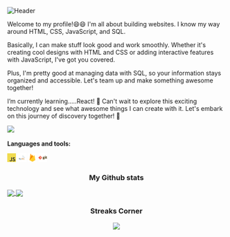 ![Header](./your-header-image-name.png)
<!--
**MICHELLENGEI/MICHELLENGEI** is a ✨ _special_ ✨ repository because its `README.md` (this file) appears on your GitHub profile.

Here are some ideas to get you started:

- 🔭 I’m currently working on ...
- 🌱 I’m currently learning ...
- 👯 I’m looking to collaborate on ...
- 🤔 I’m looking for help with ...
- 💬 Ask me about ...
- 📫 How to reach me: ...
- 😄 Pronouns: ...
- ⚡ Fun fact: ...
-->

Welcome to my profile!😄😄 I'm all about building websites. I know my way around HTML, CSS, JavaScript, and SQL. 

Basically, I can make stuff look good and work smoothly. Whether it's creating cool designs with HTML and CSS or adding interactive features with JavaScript, I've got you covered. 

Plus, I'm pretty good at managing data with SQL, so your information stays organized and accessible. Let's team up and make something awesome together!

I’m currently learning.....React! 🚀 Can't wait to explore this exciting technology and see what awesome things I can create with it. Let's embark on this journey of discovery together! 🌟

 ![](https://komarev.com/ghpvc/?username=MICHELLENGEI) 

 **Languages and tools:**  

<code><img height="20" src="https://raw.githubusercontent.com/github/explore/80688e429a7d4ef2fca1e82350fe8e3517d3494d/topics/javascript/javascript.png"></code>
<code><img height="20" src="https://raw.githubusercontent.com/github/explore/80688e429a7d4ef2fca1e82350fe8e3517d3494d/topics/mysql/mysql.png"></code>
<code><img height="20" src="https://raw.githubusercontent.com/github/explore/80688e429a7d4ef2fca1e82350fe8e3517d3494d/topics/firebase/firebase.png"></code>
<code><img height="20" src="https://raw.githubusercontent.com/github/explore/80688e429a7d4ef2fca1e82350fe8e3517d3494d/topics/git/git.png"></code>

<!-- <code><img height="20" src="https://raw.githubusercontent.com/github/explore/80688e429a7d4ef2fca1e82350fe8e3517d3494d/topics/vue/vue.png"></code>
<code><img height="20" src="https://raw.githubusercontent.com/github/explore/80688e429a7d4ef2fca1e82350fe8e3517d3494d/topics/react/react.png"></code> 
<code><img height="20" src="https://raw.githubusercontent.com/github/explore/80688e429a7d4ef2fca1e82350fe8e3517d3494d/topics/nodejs/nodejs.png"></code>-->


<!-- <h3 align="center">Connect with me:</h3>
<p align="left">
<a href="your link" target="blank"><img align="center" color="white" src="https://cdn.jsdelivr.net/npm/simple-icons@3.0.1/icons/twitter.svg" alt="" height="30" width="30" /></a>
<a href="your link" target="blank"><img align="center" src="https://cdn.jsdelivr.net/npm/simple-icons@3.0.1/icons/linkedin.svg" alt="" height="30" width="30" /></a>
<a href="your link" target="blank"><img align="center" src="https://cdn.jsdelivr.net/npm/simple-icons@3.0.1/icons/instagram.svg" alt="" height="30" width="30" /></a>
<a href="your link" target="blank"><img align="center" src="https://cdn.jsdelivr.net/npm/simple-icons@3.0.1/icons/youtube.svg" alt="" height="30" width="30" /></a>
</p> -->

<h3 align="center">My Github stats </h3>

<a href="https://github.com/MICHELLENGEI/github-readme-stats">
  <img height=200 align="center" src="https://github-readme-stats.vercel.app/api?username=MICHELLENGEI&show_icons=true&theme=slateorange&bg_color=00000000" />
</a>

<a href="https://github.com/MICHELLENGEI/convoychat">
  <img height=200 align="center" src="https://github-readme-stats.vercel.app/api/top-langs?username=MICHELLENGEI&layout=compact&langs_count=8&card_width=320&theme=slateorange&bg_color=00000000" />
</a>

<h3 align="center">Streaks Corner </h3>

<p align="center"> <img src="https://github-readme-streak-stats.herokuapp.com?user=MICHELLENGEI&theme=dark&hide_border=true&exclude_days=Sun)](https://git.io/streak-stats"> </p>
